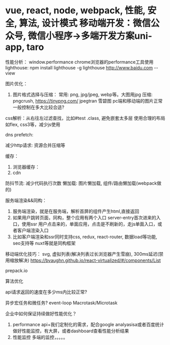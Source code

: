 vue, react, node, webpack, 性能, 安全, 算法, 设计模式
移动端开发：微信公众号, 微信小程序->多端开发方案uni-app, taro
=========================================================
性能分析：
window.performance
chrome浏览器的performance工具使用
lighthouse:
    npm install lighthouse -g
    lighthouse http://www.baidu.com --view

图片优化：
1. 图片格式选择与压缩：
    常用: png, jpg/jpeg, webp等。大图用jpg
    压缩: pngcrush, https://tinypng.com/
          jpegtran
雪碧图
pc端和移动端的图片正常一般控制在多大比较合适?

css解析：从右往左过滤查找，比如#test .class, 避免嵌套太多层
使用合理的布局如flex, css3等，减少js使用


dns prefetch:

减少http请求: 资源合并压缩等

缓存：
1. 浏览器缓存：
2. cdn


防抖节流: 减少代码执行次数
懒加载: 图片懒加载, 组件/路由懒加载(webpack做的)


服务端渲染&&同构：
1. 服务端渲染，就是在服务端，解析首屏的组件产生html,直接返回
2. 如果用户跳转页面，同构，整个应用有两个入口
    server-entry首次进来的入口，使用ssr
    用户点击来的，单面应用，点击是不刷新的，走js单面入口，或者客户端渲染入口
3. 比如客户端渲染和ssr同时支持css, redux, react-router, 数据load等功能, seo支持等
nuxt等就是同构框架


移动端优化技巧：
svg, 虚拟列表(解决列表过长浏览器产生雪崩), 300ms延迟(禁用缩放解决)
https://bvaughn.github.io/react-virtualized/#/components/List

prepack.io


算法优化

api请求返回的速度在多少ms内比较正常?


异步宏任务和微任务? event-loop
Macrotask/Microtask


企业中如何保证持续做好性能优化？
1. performance api+我们定制化的需求，配合google analyasisa或者百度统计做好性能监控，有大屏，或者dashboard查看性能分析结果
2. 性能监控 多端的监控，。。。。

